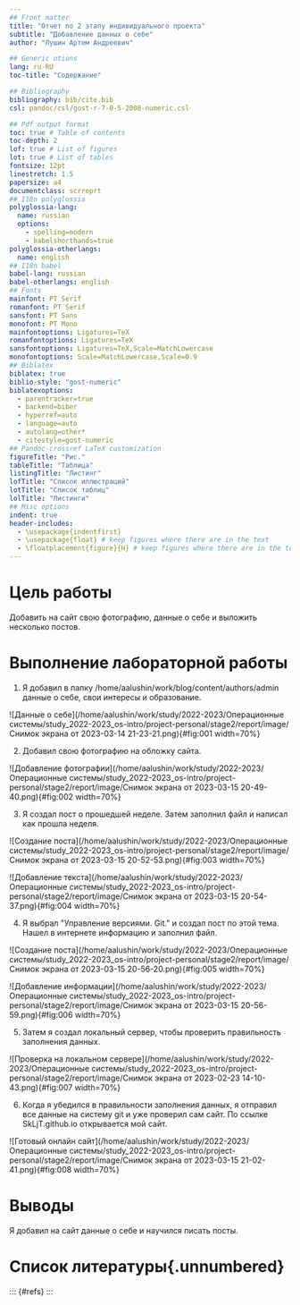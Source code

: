 ```yaml
---
## Front matter
title: "Отчет по 2 этапу индивидуального проекта"
subtitle: "Добавление данных о себе"
author: "Лушин Артем Андреевич"

## Generic otions
lang: ru-RU
toc-title: "Содержание"

## Bibliography
bibliography: bib/cite.bib
csl: pandoc/csl/gost-r-7-0-5-2008-numeric.csl

## Pdf output format
toc: true # Table of contents
toc-depth: 2
lof: true # List of figures
lot: true # List of tables
fontsize: 12pt
linestretch: 1.5
papersize: a4
documentclass: scrreprt
## I18n polyglossia
polyglossia-lang:
  name: russian
  options:
	- spelling=modern
	- babelshorthands=true
polyglossia-otherlangs:
  name: english
## I18n babel
babel-lang: russian
babel-otherlangs: english
## Fonts
mainfont: PT Serif
romanfont: PT Serif
sansfont: PT Sans
monofont: PT Mono
mainfontoptions: Ligatures=TeX
romanfontoptions: Ligatures=TeX
sansfontoptions: Ligatures=TeX,Scale=MatchLowercase
monofontoptions: Scale=MatchLowercase,Scale=0.9
## Biblatex
biblatex: true
biblio-style: "gost-numeric"
biblatexoptions:
  - parentracker=true
  - backend=biber
  - hyperref=auto
  - language=auto
  - autolang=other*
  - citestyle=gost-numeric
## Pandoc-crossref LaTeX customization
figureTitle: "Рис."
tableTitle: "Таблица"
listingTitle: "Листинг"
lofTitle: "Список иллюстраций"
lotTitle: "Список таблиц"
lolTitle: "Листинги"
## Misc options
indent: true
header-includes:
  - \usepackage{indentfirst}
  - \usepackage{float} # keep figures where there are in the text
  - \floatplacement{figure}{H} # keep figures where there are in the text
---
```


# Цель работы

Добавить на сайт свою фотографию, данные о себе и выложить несколько постов.


# Выполнение лабораторной работы

1) Я добавил в папку /home/aalushin/work/blog/content/authors/admin данные о себе, свои интересы и образование.

![Данные о себе](/home/aalushin/work/study/2022-2023/Операционные системы/study_2022-2023_os-intro/project-personal/stage2/report/image/Снимок экрана от 2023-03-14 21-23-21.png){#fig:001 width=70%}

2) Добавил свою фотографию на обложку сайта.

![Добавление фотографии](/home/aalushin/work/study/2022-2023/Операционные системы/study_2022-2023_os-intro/project-personal/stage2/report/image/Снимок экрана от 2023-03-15 20-49-40.png){#fig:002 width=70%}

3) Я создал пост о прошедшей неделе. Затем заполнил файл и написал как прошла неделя.

![Создание поста](/home/aalushin/work/study/2022-2023/Операционные системы/study_2022-2023_os-intro/project-personal/stage2/report/image/Снимок экрана от 2023-03-15 20-52-53.png){#fig:003 width=70%}

![Добавление текста](/home/aalushin/work/study/2022-2023/Операционные системы/study_2022-2023_os-intro/project-personal/stage2/report/image/Снимок экрана от 2023-03-15 20-54-37.png){#fig:004 width=70%}

4) Я выбрал "Управление версиями. Git." и создал пост по этой тема. Нашел в интернете информацию и заполнил файл.

![Создание поста](/home/aalushin/work/study/2022-2023/Операционные системы/study_2022-2023_os-intro/project-personal/stage2/report/image/Снимок экрана от 2023-03-15 20-56-20.png){#fig:005 width=70%}

![Добавление информации](/home/aalushin/work/study/2022-2023/Операционные системы/study_2022-2023_os-intro/project-personal/stage2/report/image/Снимок экрана от 2023-03-15 20-56-59.png){#fig:006 width=70%}

5) Затем я создал локальный сервер, чтобы проверить правильность заполнения данных.

![Проверка на локальном сервере](/home/aalushin/work/study/2022-2023/Операционные системы/study_2022-2023_os-intro/project-personal/stage2/report/image/Снимок экрана от 2023-02-23 14-10-43.png){#fig:007 width=70%}

6) Когда я убедился в правильности заполнения данных, я отправил все данные на систему git и уже проверил сам сайт. По ссылке  SkLjT.github.io oткрывается мой сайт.

![Готовый онлайн сайт](/home/aalushin/work/study/2022-2023/Операционные системы/study_2022-2023_os-intro/project-personal/stage2/report/image/Снимок экрана от 2023-03-15 21-02-41.png){#fig:008 width=70%}

# Выводы

Я добавил на сайт данные о себе и научился писать посты.

# Список литературы{.unnumbered}

::: {#refs}
:::
